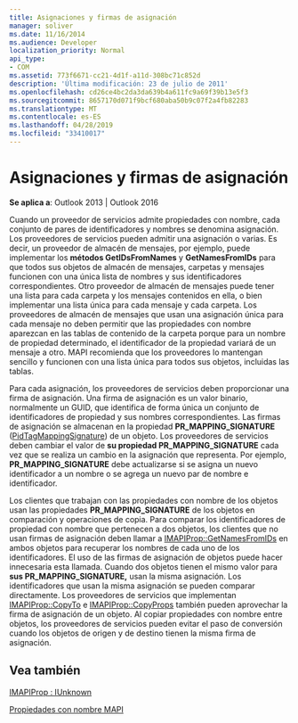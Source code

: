 ```yaml
---
title: Asignaciones y firmas de asignación
manager: soliver
ms.date: 11/16/2014
ms.audience: Developer
localization_priority: Normal
api_type:
- COM
ms.assetid: 773f6671-cc21-4d1f-a11d-308bc71c852d
description: 'Última modificación: 23 de julio de 2011'
ms.openlocfilehash: cd26ce4bc2da3da639b4a611fc9a69f39b13e5f3
ms.sourcegitcommit: 8657170d071f9bcf680aba50b9c07f2a4fb82283
ms.translationtype: MT
ms.contentlocale: es-ES
ms.lasthandoff: 04/28/2019
ms.locfileid: "33410017"
---
```

# <a name="mappings-and-mapping-signatures"></a>Asignaciones y firmas de asignación

  
  
**Se aplica a**: Outlook 2013 | Outlook 2016 
  
Cuando un proveedor de servicios admite propiedades con nombre, cada conjunto de pares de identificadores y nombres se denomina asignación. Los proveedores de servicios pueden admitir una asignación o varias. Es decir, un proveedor de almacén de mensajes, por ejemplo, puede implementar los **métodos GetIDsFromNames** y **GetNamesFromIDs** para que todos sus objetos de almacén de mensajes, carpetas y mensajes funcionen con una única lista de nombres y sus identificadores correspondientes. Otro proveedor de almacén de mensajes puede tener una lista para cada carpeta y los mensajes contenidos en ella, o bien implementar una lista única para cada mensaje y cada carpeta. Los proveedores de almacén de mensajes que usan una asignación única para cada mensaje no deben permitir que las propiedades con nombre aparezcan en las tablas de contenido de la carpeta porque para un nombre de propiedad determinado, el identificador de la propiedad variará de un mensaje a otro. MAPI recomienda que los proveedores lo mantengan sencillo y funcionen con una lista única para todos sus objetos, incluidas las tablas. 
  
Para cada asignación, los proveedores de servicios deben proporcionar una firma de asignación. Una firma de asignación es un valor binario, normalmente un GUID, que identifica de forma única un conjunto de identificadores de propiedad y sus nombres correspondientes. Las firmas de asignación se almacenan en la propiedad **PR_MAPPING_SIGNATURE** ([PidTagMappingSignature](pidtagmappingsignature-canonical-property.md)) de un objeto. Los proveedores de servicios deben cambiar el valor de **su propiedad PR_MAPPING_SIGNATURE** cada vez que se realiza un cambio en la asignación que representa. Por ejemplo, **PR_MAPPING_SIGNATURE** debe actualizarse si se asigna un nuevo identificador a un nombre o se agrega un nuevo par de nombre e identificador. 
  
Los clientes que trabajan con las propiedades con nombre de los objetos usan las propiedades **PR_MAPPING_SIGNATURE** de los objetos en comparación y operaciones de copia. Para comparar los identificadores de propiedad con nombre que pertenecen a dos objetos, los clientes que no usan firmas de asignación deben llamar a [IMAPIProp::GetNamesFromIDs](imapiprop-getnamesfromids.md) en ambos objetos para recuperar los nombres de cada uno de los identificadores. El uso de las firmas de asignación de objetos puede hacer innecesaria esta llamada. Cuando dos objetos tienen el mismo valor para **sus PR_MAPPING_SIGNATURE,** usan la misma asignación. Los identificadores que usan la misma asignación se pueden comparar directamente. Los proveedores de servicios que implementan [IMAPIProp::CopyTo](imapiprop-copyto.md) e [IMAPIProp::CopyProps](imapiprop-copyprops.md) también pueden aprovechar la firma de asignación de un objeto. Al copiar propiedades con nombre entre objetos, los proveedores de servicios pueden evitar el paso de conversión cuando los objetos de origen y de destino tienen la misma firma de asignación. 
  
## <a name="see-also"></a>Vea también



[IMAPIProp : IUnknown](imapipropiunknown.md)


[Propiedades con nombre MAPI](mapi-named-properties.md)

